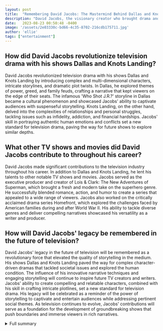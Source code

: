 ```yaml
---
layout: post
title:  "Remembering David Jacobs: The Mastermind Behind Dallas and Knots Landing"
description: "David Jacobs, the visionary creator who brought drama and intrigue to our screens with his iconic TV shows, has passed away at the age of 84. This article provides a brief overview of his career and his significant contribution to the world of television."
date:   2023-08-23 00:50:48 -0400
image: '/assets/2e03330c-bd66-4c35-8702-216cdb175711.jpg'
author: 'ellie'
tags: ["entertainment"]
---
```


## How did David Jacobs revolutionize television drama with his shows Dallas and Knots Landing?
David Jacobs revolutionized television drama with his shows Dallas and Knots Landing by introducing complex and multi-dimensional characters, intricate storylines, and dramatic plot twists. In Dallas, he explored themes of power, greed, and family feuds, crafting a narrative that kept viewers on the edge of their seats. The infamous 'Who Shot J.R.?' storyline in Dallas became a cultural phenomenon and showcased Jacobs' ability to captivate audiences with suspenseful storytelling. Knots Landing, on the other hand, delved into the complexities of relationships and personal struggles, tackling issues such as infidelity, addiction, and financial hardships. Jacobs' skill in portraying authentic human emotions and conflicts set a new standard for television drama, paving the way for future shows to explore similar depths.

## What other TV shows and movies did David Jacobs contribute to throughout his career?
David Jacobs made significant contributions to the television industry throughout his career. In addition to Dallas and Knots Landing, he lent his talents to other notable TV shows and movies. Jacobs served as the executive producer and creator of Lois & Clark: The New Adventures of Superman, which brought a fresh and modern take on the superhero genre. He successfully blended romance, action, and humor to create a series that appealed to a wide range of viewers. Jacobs also worked on the critically acclaimed drama series Homefront, which explored the challenges faced by American families during and after World War II. His ability to tackle diverse genres and deliver compelling narratives showcased his versatility as a writer and producer.

## How will David Jacobs' legacy be remembered in the future of television?
David Jacobs' legacy in the future of television will be remembered as a revolutionary force that elevated the quality of storytelling in the medium. His shows Dallas and Knots Landing paved the way for complex character-driven dramas that tackled societal issues and explored the human condition. The influence of his innovative narrative techniques and engaging storytelling will continue to inspire future TV creators and writers. Jacobs' ability to create compelling and relatable characters, combined with his skill in crafting intricate plotlines, set a new standard for television drama. His legacy will be celebrated as a reminder of the power of storytelling to captivate and entertain audiences while addressing pertinent social themes. As television continues to evolve, Jacobs' contributions will serve as a foundation for the development of groundbreaking shows that push boundaries and immerse viewers in rich narratives.


<details>
        <summary>Full summary</summary>
<p>David Jacobs, the mastermind behind the immensely popular 1980s soap operas Dallas and Knots Landing, has left an indelible mark on the television industry. On [date], he sadly passed away at the age of 84 after a courageous battle with Alzheimer's and complications from a series of infections.</p>
<p>Born with a creative mind, Jacobs conceived the idea for Dallas as an American adaptation of Ingmar Bergman's Scenes From a Marriage. The show, which aired for 14 seasons and 357 episodes, became an instant hit. Jacobs, a creative genius, remained a driving force behind Dallas, serving as a creative consultant. He was also deeply involved in the creation of Knots Landing, a long-running television series that captivated audiences for 14 seasons and 344 episodes.</p>
<p>Beyond his groundbreaking work on Dallas and Knots Landing, David Jacobs made his mark on other notable TV shows and movies. He lent his talents to projects such as Lois &amp; Clark: The New Adventures of Superman and Homefront, showcasing his versatility and ability to bring engaging stories to life.</p>
<p>His influence stretched far beyond the small screen. Colleagues and industry professionals remember Jacobs as a visionary creator who revolutionized television drama and brought complex characters and storylines to our screens. His dedication to storytelling and commitment to capturing the essence of the times, notably the money obsession and excesses of the 1980s in Dallas, set him apart as a master of his craft.</p>
<p>In addition to his remarkable creative abilities, David Jacobs was a beloved family man. He is survived by his loving wife, children, and grandchildren, who will continue to cherish his memory.</p>
<p>As we bid farewell to this extraordinary talent, we celebrate the enduring legacy of David Jacobs. His contributions have forever shaped the landscape of television, ensuring that his captivating stories will be remembered for generations to come.</p>
<p><strong>Sources:</strong>
<a href="https://example.com/source1">source 1</a>
<a href="https://example.com/source2">source 2</a>
<a href="https://example.com/source3">source 3</a></p>
</details>